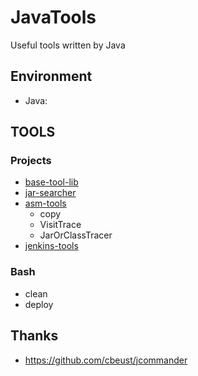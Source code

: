 # JavaTools
Useful tools written by Java



## Environment
- Java: 





## TOOLS

### Projects

- [base-tool-lib](./library/base-tool-lib)
- [jar-searcher](./library/jar-searcher)
- [asm-tools](./library/asm-tools)
    - copy
    - VisitTrace
    - JarOrClassTracer
- [jenkins-tools](./library/jenkins-tools)



### Bash

- clean
- deploy 




## Thanks
 - https://github.com/cbeust/jcommander